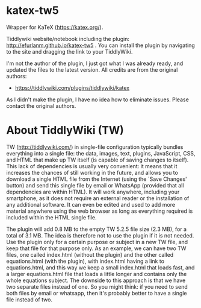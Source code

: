 # katex-tw5

Wrapper for KaTeX (https://katex.org/).

Tiddlywiki website/notebook including the plugin: http://efurlanm.github.io/katex-tw5 . You can install the plugin by navigating to the site and dragging the link to your TiddlyWiki.

I'm not the author of the plugin, I just got what I was already ready, and updated the files to the latest version. All credits are from the original authors:

* https://tiddlywiki.com/plugins/tiddlywiki/katex

As I didn't make the plugin, I have no idea how to eliminate issues. Please contact the original authors.


# About TiddlyWiki (TW)

TW (http://tiddlywiki.com/) in single-file configuration typically bundles everything into a single file: the data, images, text, plugins, JavaScript, CSS, and HTML that make up TW itself (is capable of saving changes to itself). This lack of dependencies is usually very convenient: it means that it increases the chances of still working in the future, and allows you to download a single HTML file from the Internet (using the `Save Changes' button) and send this single file by email or WhatsApp (provided that all dependencies are within HTML). It will work anywhere, including your smartphone, as it does not require an external reader or the installation of any additional software. It can even be edited and used to add more material anywhere using the web browser as long as everything required is included within the HTML single file.

The plugin will add 0.8 MB to the empty TW 5.2.5 file size (2.3 MB), for a total of 3.1 MB. The idea is therefore not to use the plugin if it is not needed. Use the plugin only for a certain purpose or subject in a new TW file, and keep that file for that purpose only. As an example, we can have two TW files, one called index.html (without the plugin) and the other called equations.html (with the plugin), with index.html having a link to equations.html, and this way we keep a small index.html that loads fast, and a larger equations.html file that loads a little longer and contains only the whole equations subject. The downside to this approach is that we have two separate files instead of one. So you might think: if you need to send both files by email or whatsapp, then it's probably better to have a single file instead of two.
